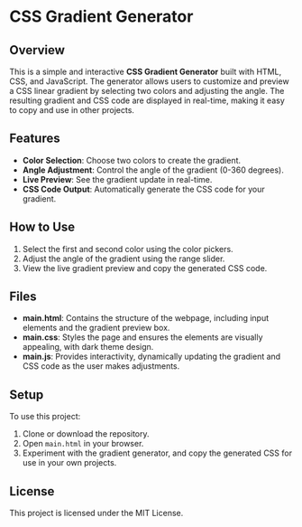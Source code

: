 # CSS Gradient Generator

## Overview

This is a simple and interactive **CSS Gradient Generator** built with HTML, CSS, and JavaScript. The generator allows users to customize and preview a CSS linear gradient by selecting two colors and adjusting the angle. The resulting gradient and CSS code are displayed in real-time, making it easy to copy and use in other projects.

## Features

- **Color Selection**: Choose two colors to create the gradient.
- **Angle Adjustment**: Control the angle of the gradient (0-360 degrees).
- **Live Preview**: See the gradient update in real-time.
- **CSS Code Output**: Automatically generate the CSS code for your gradient.
  
## How to Use

1. Select the first and second color using the color pickers.
2. Adjust the angle of the gradient using the range slider.
3. View the live gradient preview and copy the generated CSS code.

## Files

- **main.html**: Contains the structure of the webpage, including input elements and the gradient preview box.
- **main.css**: Styles the page and ensures the elements are visually appealing, with dark theme design.
- **main.js**: Provides interactivity, dynamically updating the gradient and CSS code as the user makes adjustments.

## Setup

To use this project:

1. Clone or download the repository.
2. Open `main.html` in your browser.
3. Experiment with the gradient generator, and copy the generated CSS for use in your own projects.

## License

This project is licensed under the MIT License.
